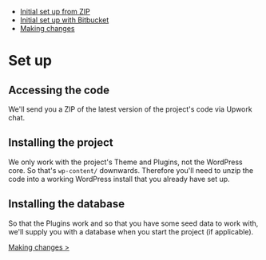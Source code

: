  - [Initial set up from ZIP](https://github.com/ninefortyone/working-with-us/blob/master/page/set-up-zip.md)
 - [Initial set up with Bitbucket](https://github.com/ninefortyone/working-with-us/blob/master/page/set-up-bitbucket.md)
 - [Making changes](https://github.com/ninefortyone/working-with-us/blob/master/page/making-changes.md)

# Set up

## Accessing the code

We'll send you a ZIP of the latest version of the project's code via Upwork chat.

## Installing the project

We only work with the project's Theme and Plugins, not the WordPress core. So that's `wp-content/` downwards. Therefore you'll need to unzip the code into a working WordPress install that you already have set up.

## Installing the database

So that the Plugins work and so that you have some seed data to work with, we'll supply you with a database when you start the project (if applicable).

[Making changes >](https://github.com/ninefortyone/working-with-us/blob/master/page/making-changes.md)
